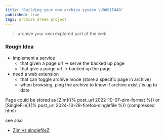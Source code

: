 ```yaml
---
title: "Building your own archive system \U0001F4AD"
published: true
tags: archive dream project
---
```

> archive your own explored part of the web

### Rough Idea
- implement a service
	- that given a page url -> serve the backed up page
    - that give a parge url -> backed up the page
- need a web extension
	- that can toggle archive mode (store a specific page in archive)
    - when browsing, ping the archive to know if archive exist / is up to date

Page could be stored as [Zim]({% post_url 2022-10-07-zim-format %}) or [SingleFile]({% post_url 2024-10-28-firefox-singlefile %}) (compressed html)

see also
- [Zim vs singlefileZ](https://chatgpt.com/share/68a0407f-0e40-800d-95d9-3b5157ac37fd)